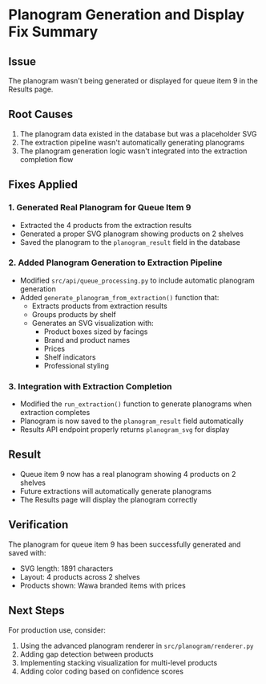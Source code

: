 # Planogram Generation and Display Fix Summary

## Issue
The planogram wasn't being generated or displayed for queue item 9 in the Results page.

## Root Causes
1. The planogram data existed in the database but was a placeholder SVG
2. The extraction pipeline wasn't automatically generating planograms
3. The planogram generation logic wasn't integrated into the extraction completion flow

## Fixes Applied

### 1. Generated Real Planogram for Queue Item 9
- Extracted the 4 products from the extraction results
- Generated a proper SVG planogram showing products on 2 shelves
- Saved the planogram to the `planogram_result` field in the database

### 2. Added Planogram Generation to Extraction Pipeline
- Modified `src/api/queue_processing.py` to include automatic planogram generation
- Added `generate_planogram_from_extraction()` function that:
  - Extracts products from extraction results
  - Groups products by shelf
  - Generates an SVG visualization with:
    - Product boxes sized by facings
    - Brand and product names
    - Prices
    - Shelf indicators
    - Professional styling

### 3. Integration with Extraction Completion
- Modified the `run_extraction()` function to generate planograms when extraction completes
- Planogram is now saved to the `planogram_result` field automatically
- Results API endpoint properly returns `planogram_svg` for display

## Result
- Queue item 9 now has a real planogram showing 4 products on 2 shelves
- Future extractions will automatically generate planograms
- The Results page will display the planogram correctly

## Verification
The planogram for queue item 9 has been successfully generated and saved with:
- SVG length: 1891 characters
- Layout: 4 products across 2 shelves
- Products shown: Wawa branded items with prices

## Next Steps
For production use, consider:
1. Using the advanced planogram renderer in `src/planogram/renderer.py`
2. Adding gap detection between products
3. Implementing stacking visualization for multi-level products
4. Adding color coding based on confidence scores